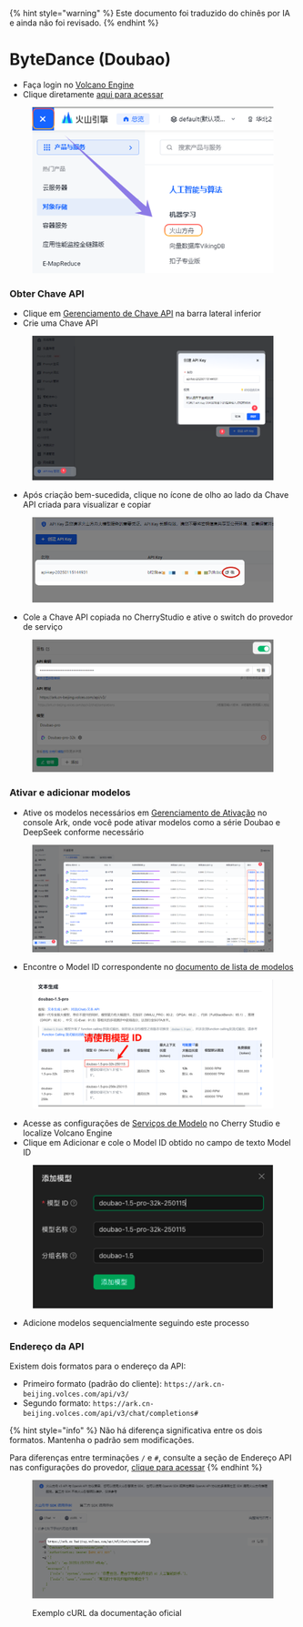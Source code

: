 
{% hint style="warning" %}
Este documento foi traduzido do chinês por IA e ainda não foi revisado.
{% endhint %}

# ByteDance (Doubao)

* Faça login no [Volcano Engine](https://console.volcengine.com/)
* Clique diretamente [aqui para acessar](https://console.volcengine.com/ark/region:ark+cn-beijing/openManagement?LLM=%7B%7D)

<figure><img src="../../.gitbook/assets/image (1) (1) (2).png" alt=""><figcaption></figcaption></figure>

### Obter Chave API

* Clique em [Gerenciamento de Chave API](https://console.volcengine.com/ark/region:ark+cn-beijing/apiKey) na barra lateral inferior
* Crie uma Chave API

<figure><img src="../../.gitbook/assets/image (6) (2).png" alt=""><figcaption></figcaption></figure>

* Após criação bem-sucedida, clique no ícone de olho ao lado da Chave API criada para visualizar e copiar

<figure><img src="../../.gitbook/assets/image (7) (2).png" alt=""><figcaption></figcaption></figure>

* Cole a Chave API copiada no CherryStudio e ative o switch do provedor de serviço

<figure><img src="../../.gitbook/assets/image (8) (2).png" alt=""><figcaption></figcaption></figure>

### Ativar e adicionar modelos

* Ative os modelos necessários em [Gerenciamento de Ativação](https://console.volcengine.com/ark/region:ark+cn-beijing/openManagement?LLM=%7B%7D\&OpenTokenDrawer=false) no console Ark, onde você pode ativar modelos como a série Doubao e DeepSeek conforme necessário

<figure><img src="../../.gitbook/assets/image (1) (1) (2) (1).png" alt=""><figcaption></figcaption></figure>

* Encontre o Model ID correspondente no [documento de lista de modelos](https://www.volcengine.com/docs/82379/1330310#%E6%96%87%E6%9C%AC%E7%94%9F%E6%88%90)

<figure><img src="../../.gitbook/assets/火山引擎_模型ID.png" alt="Exemplo de lista de Model IDs do Volcano Engine"><figcaption></figcaption></figure>

* Acesse as configurações de [Serviços de Modelo](../../cherrystudio/preview/settings/providers.md) no Cherry Studio e localize Volcano Engine
* Clique em Adicionar e cole o Model ID obtido no campo de texto Model ID

<figure><img src="../../.gitbook/assets/volc_ark_01.png" alt=""><figcaption></figcaption></figure>

* Adicione modelos sequencialmente seguindo este processo

### Endereço da API

Existem dois formatos para o endereço da API:

* Primeiro formato (padrão do cliente): `https://ark.cn-beijing.volces.com/api/v3/`
* Segundo formato: `https://ark.cn-beijing.volces.com/api/v3/chat/completions#`

{% hint style="info" %}
Não há diferença significativa entre os dois formatos. Mantenha o padrão sem modificações.

Para diferenças entre terminações `/` e `#`, consulte a seção de Endereço API nas configurações do provedor, [clique para acessar](../../cherrystudio/preview/settings/providers.md#api-di-zhi)
{% endhint %}

<figure><img src="../../.gitbook/assets/image (3) (2).png" alt=""><figcaption><p>Exemplo cURL da documentação oficial</p></figcaption></figure>
